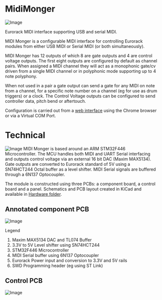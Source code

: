 # MidiMonger
![Image](https://github.com/dchwebb/MidiMonger/raw/master/pictures/midimonger_front.jpg "icon")

Eurorack MIDI interface supporting USB and serial MIDI. 

MIDI Monger is a configurable MIDI interface for controlling Eurorack modules from either USB MIDI or Serial MIDI (or both simultaneously).

MIDI Monger has 12 outputs of which 8 are gate outputs and 4 are control voltage outputs. The first eight outputs are configured by default as channel pairs. When assigned a MIDI channel they will act as a monophonic gate/cv driven from a single MIDI channel or in polyphonic mode supporting up to 4 note polyphony.

When not used in a pair a gate output can send a gate for any MIDI on note from a channel, for a specific note number on a channel (eg for use as drum triggers) or a clock. The Control Voltage outputs can be configured to send controller data, pitch bend or aftertouch.

Configuration is carried out from a [web interface](https://htmlpreview.github.io/?https://github.com/dchwebb/MidiMonger/blob/master/WebEditor/index.html) using the Chrome browser or via a Virtual COM Port.

# Technical
![Image](https://github.com/dchwebb/MidiMonger/raw/master/pictures/midimonger_components.jpg "icon")
MIDI Monger is based around an ARM STM32F446 Microcontroller. The MCU handles both MIDI and UART Serial interfacing and outputs control voltage via an external 16 bit DAC (Maxim MAX5134). Gate outputs are converted to Eurorack standard of 5V using a SN74HCT244 Octal buffer as a level shifter. MIDI Serial signals are buffered through a 6N137 Optocoupler.

The module is constructed using three PCBs: a component board, a control board and a panel. Schematics and PCB layout created in KiCad and available in [Hardware folder](https://github.com/dchwebb/MidiMonger/tree/master/Hardware).

Annotated component PCB
-----------------------
![Image](https://github.com/dchwebb/MidiMonger/raw/master/pictures/components.png "icon")

Legend
1) Maxim MAX5134 DAC and TL074 Buffer
2) 3.3V to 5V Level shifter using SN74HCT244
3) STM32F446 Microcontroller
4) MIDI Serial buffer using 6N137 Optocoupler
5) Eurorack Power input and conversion to 3.3V and 5V rails
6) SWD Programming header (eg using ST Link)

Control PCB
-----------
![Image](https://github.com/dchwebb/MidiMonger/raw/master/pictures/controls.png "icon")


